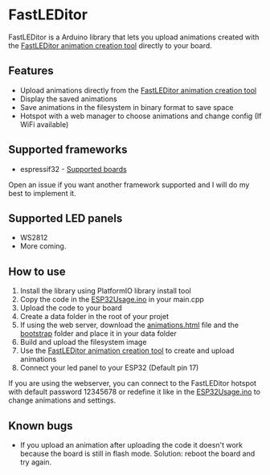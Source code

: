 # FastLEDitor

FastLEDitor is a Arduino library that lets you upload animations created with the [FastLEDitor animation creation tool](https://fastleditor.github.io/FastLEDitorAnimationCreator/) directly to your board.

## Features
- Upload animations directly from the [FastLEDitor animation creation tool](https://fastleditor.github.io/FastLEDitorAnimationCreator/)
- Display the saved animations
- Save animations in the filesystem in binary format to save space
- Hotspot with a web manager to choose animations and change config (If WiFi available)

## Supported frameworks

- espressif32 - [Supported boards](https://registry.platformio.org/platforms/platformio/espressif32/boards)

Open an issue if you want another framework supported and I will do my best to implement it.

## Supported LED panels

- WS2812
- More coming.

## How to use

1. Install the library using PlatformIO library install tool
2. Copy the code in the [ESP32Usage.ino](examples/ESP32Usage.ino) in your main.cpp
3. Upload the code to your board
4. Create a data folder in the root of your projet
5. If using the web server, download the [animations.html](/data/animations.html) file and the [bootstrap](/data/bootstrap/) folder and place it in your data folder
6. Build and upload the filesystem image
7. Use the [FastLEDitor animation creation tool](https://fastleditor.github.io/FastLEDitorAnimationCreator/) to create and upload animations
8. Connect your led panel to your ESP32 (Default pin 17)

If you are using the webserver, you can connect to the FastLEDitor hotspot with default password 12345678 or redefine it like in the [ESP32Usage.ino](/examples/ESP32Usage.ino) to change animations and settings.

## Known bugs

- If you upload an animation after uploading the code it doesn't work because the board is still in flash mode. Solution: reboot the board and try again.